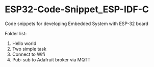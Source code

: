 # ESP32-Code-Snippet_ESP-IDF-C
Code snippets for developing Embedded System with ESP-32 board

<p>Folder list:</p>
<ol>
  <li>Hello world</li>
  <li>Two simple task</li>
  <li>Connect to Wifi</li>
  <li>Pub-sub to Adafruit broker via MQTT</li>
</ol>

